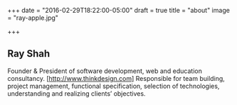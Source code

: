 +++
date = "2016-02-29T18:22:00-05:00"
draft = true
title = "about"
image = "ray-apple.jpg"

+++

## Ray Shah

Founder & President of software development, web and education consultancy. [http://www.thinkdesign.com] Responsible for team building, project management, functional specification, selection of technologies, understanding and realizing clients’ objectives.

